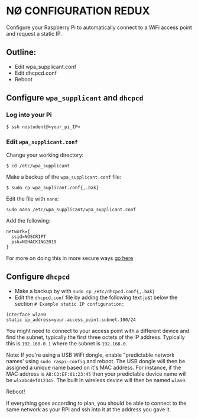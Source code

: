 # NØ CONFIGURATION REDUX

Configure your Raspberry Pi to automatically connect to a WiFi access point and request a static IP.

## Outline:

* Edit wpa_supplicant.conf
* Edit dhcpcd.conf
* Reboot

## Configure `wpa_supplicant` and `dhcpcd`

### Log into your Pi

```
$ ssh nostudent@<your_pi_IP>
```

### Edit `wpa_supplicant.conf`

Change your working directory:

```
$ cd /etc/wpa_supplicant
```

Make a backup of the `wpa_supplicant.conf` file:

```
$ sudo cp wpa_suplicant.conf{,.bak} 
```

Edit the file with `nano`:

```
sudo nano /etc/wpa_supplicant/wpa_supplicant.conf
```

Add the following:

```
network={
  ssid=NOSCRIPT
  psk=NOHACKING2019
}
```

For more on doing this in more secure ways [go here](https://www.raspberrypi.org/documentation/configuration/wireless/wireless-cli.md)

## Configure `dhcpcd`

* Make a backup by with `sudo cp /etc/dhcpcd.conf{,.bak}`
* Edit the `dhcpcd.conf` file by adding the following text just below the section `# Example static IP configuration:`

```
interface wlan0
static ip_address=your.access_point.subnet.100/24
```

You might need to connect to your access point with a different device and find the subnet, typically the first three octets of the IP address. Typically this is `192.168.0.1` where the subnet is `192.168.0`.

Note: If you're using a USB WiFi dongle, enable "predictable network names' using `sudo raspi-config` and reboot. The USB dongle will then be assigned a unique name based on it's MAC address. For instance, if the MAC address is `AB:CD:EF:01:23:45` then your predictable device name will be `wlxabcdef012345`. The built in wireless device will then be named `wlan0`.

Reboot!

If everything goes according to plan, you should be able to connect to the same network as your RPi and ssh into it at the address you gave it. 